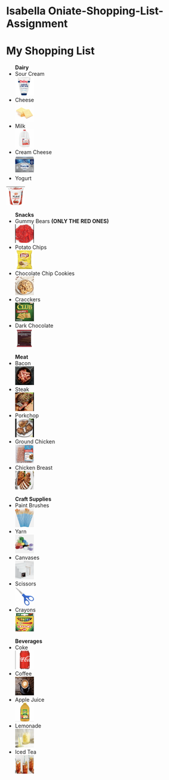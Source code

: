 # Isabella Oniate-Shopping-List-Assignment
<!DOCTYPE html>
<html>
<body>
<h1>My Shopping List</h1>
<ul> <strong>Dairy</strong> 
<li>Sour Cream</li>  
  <a href="https://www.heb.com/product-detail/daisy-sour-cream/314023"><img src="sourcream.jpg" alt="Sour Cream" width="50" height="50"></a>
<li>Cheese</li>
  <a href="https://www.usdairy.com/news-articles/cheese-types-what-you-need-to-know-about-cheese"><img src="cheese.png" alt="cheese" width="50" height="50"></a>
<li>Milk</li>
  <a href="https://www.walmart.com/ip/Great-Value-Whole-Vitamin-D-Milk-Gallon-128-fl-oz/10450114"><img src="milk.png" alt="milk" width="50" height="50"></a>
<li>Cream Cheese</li>
  <a href="https://www.target.com/p/philadelphia-original-cream-cheese-spread-8oz/-/A-12959515"><img src="creamcheese.png" alt="cream cheese" width="50" height="50"></a>
<li>Yogurt</li> </ul>
  <a href="https://www.generalmillscf.com/products/category/yogurt/bulk/32-ounce/yoplait-lowfat-strawberry"><img src="yougurt.png" alt="yogurt" width="50" height="50"></a>
</ul>
<ul> <strong>Snacks</strong>
<li>Gummy Bears <strong>(ONLY THE RED ONES)</strong></li>
   <a href=""><img src="gummies.png" alt="red gummy bears" width="50" height="50"></a>
<li>Potato Chips</li>
   <a href=""><img src="chips.png" alt="Lays chips" width="50" height="50"></a>
<li>Chocolate Chip Cookies</li>
   <a href=""><img src="cookies.png" alt="cookies" width="50" height="50"></a>
<li>Cracckers</li>
   <a href=""><img src="crackers.png" alt="crackers" width="50" height="50"></a>
<li>Dark Chocolate</li>
   <a href=""><img src="choc.png" alt="dark chocolate" width="50" height="50"></a>
</ul>
<ul> <strong>Meat</strong>
<li>Bacon</li>
   <a href=""><img src="bacon.png" alt="bacon" width="50" height="50"></a>
<li>Steak</li>
   <a href=""><img src="steak.png" alt="steak" width="50" height="50"></a>
<li>Porkchop</li>
   <a href=""><img src="pork.png" alt="porkchop" width="50" height="50"></a>
<li>Ground Chicken</li>
   <a href=""><img src="chicken.png" alt="ground chicken" width="50" height="50"></a>
<li>Chicken Breast</li>
   <a href=""><img src="cbreast.png" alt="chicken breast" width="50" height="50"></a>
</ul>
<ul> <strong>Craft Supplies</strong>
<li>Paint Brushes</li>
   <a href=""><img src="brushes.png" alt="paint brushes" width="50" height="50"></a>
<li>Yarn</li>
   <a href=""><img src="yarn.png" alt="yarn" width="50" height="50"></a>
<li>Canvases</li>
   <a href=""><img src="canvas.png" alt="canvases" width="50" height="50"></a>
<li>Scissors</li>
   <a href=""><img src="sci.png" alt="scissors" width="50" height="50"></a>
<li>Crayons</li>
   <a href=""><img src="crayon.png" alt="crayons" width="50" height="50"></a>
</ul>
<ul> <strong>Beverages</strong>
<li>Coke</li>
   <a href=""><img src="coke.png" alt="coke" width="50" height="50"></a>
<li>Coffee</li>
   <a href=""><img src="coffee.png" alt="coffee" width="50" height="50"></a>
<li> Apple Juice</li>
   <a href=""><img src="applejuice.png" alt="apple juice" width="50" height="50"></a>
<li>Lemonade</li>
   <a href=""><img src="lemon.png" alt="lemonade" width="50" height="50"></a>
<li>Iced Tea</li>
   <a href=""><img src="icedtea.png" alt="iced tea" width="50" height="50"></a>
</ul>
